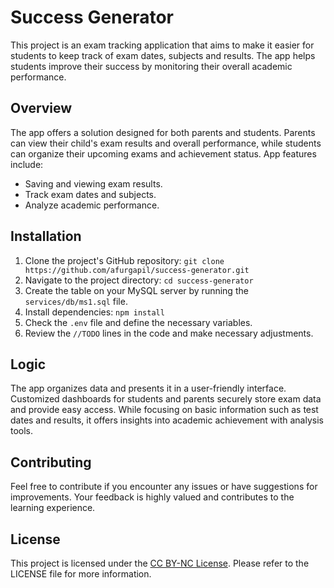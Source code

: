 # Success Generator

This project is an exam tracking application that aims to make it easier for students to keep track of exam dates, subjects and results. The app helps students improve their success by monitoring their overall academic performance.

## Overview

The app offers a solution designed for both parents and students. Parents can view their child's exam results and overall performance, while students can organize their upcoming exams and achievement status. App features include:

- Saving and viewing exam results.
- Track exam dates and subjects.
- Analyze academic performance.

## Installation

1. Clone the project's GitHub repository: `git clone https://github.com/afurgapil/success-generator.git`
2. Navigate to the project directory: `cd success-generator`
3. Create the table on your MySQL server by running the `services/db/ms1.sql` file.
4. Install dependencies: `npm install`
5. Check the `.env` file and define the necessary variables.
6. Review the `//TODO` lines in the code and make necessary adjustments.

## Logic

The app organizes data and presents it in a user-friendly interface. Customized dashboards for students and parents securely store exam data and provide easy access. While focusing on basic information such as test dates and results, it offers insights into academic achievement with analysis tools.

## Contributing

Feel free to contribute if you encounter any issues or have suggestions for improvements. Your feedback is highly valued and contributes to the learning experience.

## License

This project is licensed under the [CC BY-NC License](LICENSE). Please refer to the LICENSE file for more information.
